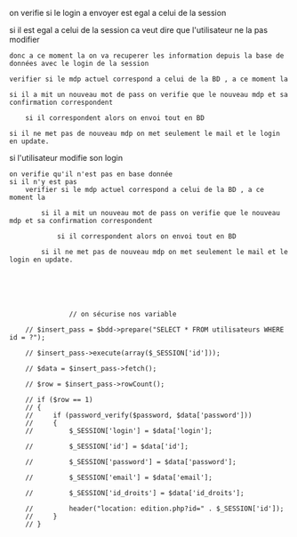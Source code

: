 on verifie si le login a envoyer est egal a celui de la session 

si il est egal a celui de la session ca veut dire que l'utilisateur ne la pas modifier 

    donc a ce moment la on va recuperer les information depuis la base de données avec le login de la session

    verifier si le mdp actuel correspond a celui de la BD , a ce moment la 

    si il a mit un nouveau mot de pass on verifie que le nouveau mdp et sa confirmation correspondent 

        si il correspondent alors on envoi tout en BD 

    si il ne met pas de nouveau mdp on met seulement le mail et le login en update.

si l'utilisateur modifie son login 

    on verifie qu'il n'est pas en base donnée 
    si il n'y est pas 
        verifier si le mdp actuel correspond a celui de la BD , a ce moment la 

            si il a mit un nouveau mot de pass on verifie que le nouveau mdp et sa confirmation correspondent 

                si il correspondent alors on envoi tout en BD 

            si il ne met pas de nouveau mdp on met seulement le mail et le login en update.






                   // on sécurise nos variable 

        // $insert_pass = $bdd->prepare("SELECT * FROM utilisateurs WHERE id = ?");

        // $insert_pass->execute(array($_SESSION['id']));

        // $data = $insert_pass->fetch();

        // $row = $insert_pass->rowCount();

        // if ($row == 1)
        // {
        //     if (password_verify($password, $data['password'])) 
        //     {
        //         $_SESSION['login'] = $data['login'];

        //         $_SESSION['id'] = $data['id'];

        //         $_SESSION['password'] = $data['password'];

        //         $_SESSION['email'] = $data['email'];

        //         $_SESSION['id_droits'] = $data['id_droits'];

        //         header("location: edition.php?id=" . $_SESSION['id']);
        //     } 
        // }